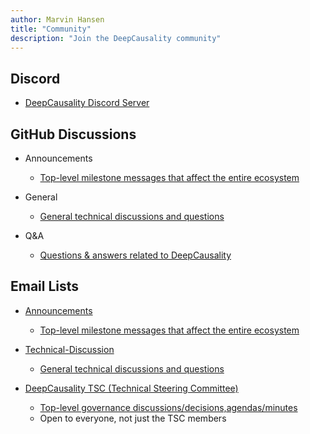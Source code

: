 ```yaml
---
author: Marvin Hansen
title: "Community"
description: "Join the DeepCausality community"
---
```

[//]: # (SPDX-License-Identifier: CC-BY-4.0)

## Discord 

* [DeepCausality Discord Server](https://discord.gg/Bxj9P7JXSj)

## GitHub Discussions

* Announcements
    - [Top-level milestone messages that affect the entire ecosystem](https://github.com/orgs/deepcausality-rs/discussions/categories/announcements)

* General 
    - [General technical discussions and questions](https://github.com/orgs/deepcausality-rs/discussions/categories/general)


* Q&A
  - [Questions & answers related to DeepCausality](https://github.com/orgs/deepcausality-rs/discussions/categories/q-a)


## Email Lists
* [Announcements](https://lists.lfaidata.foundation/g/DeepCausality-announce)
  - [Top-level milestone messages that affect the entire ecosystem ](https://lists.lfaidata.foundation/g/DeepCausality-announce)

* [Technical-Discussion](https://lists.lfaidata.foundation/g/DeepCausality-technical-discuss)
  - [General technical discussions and questions](https://lists.lfaidata.foundation/g/DeepCausality-technical-discuss)

* [DeepCausality TSC (Technical Steering Committee)](https://lists.lfaidata.foundation/g/deepcausality-tsc)
  - [Top-level governance discussions/decisions,agendas/minutes ](https://lists.lfaidata.foundation/g/deepcausality-tsc)
  - Open to everyone, not just the TSC members

